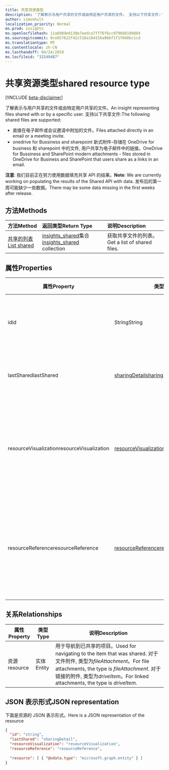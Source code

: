 ```yaml
---
title: 共享资源类型
description: '了解表示与用户共享的文件或由特定用户共享的文件。 支持以下共享文件:'
author: simonhult
localization_priority: Normal
ms.prod: insights
ms.openlocfilehash: 11a6989e0130e7eedca7fff6f6cc9790d8109d84
ms.sourcegitcommit: 0ce657622f42c510a104156a96bf1f1f040bc1cd
ms.translationtype: MT
ms.contentlocale: zh-CN
ms.lasthandoff: 04/24/2019
ms.locfileid: "32549487"
---
```

# <a name="shared-resource-type"></a><span data-ttu-id="e7386-104">共享资源类型</span><span class="sxs-lookup"><span data-stu-id="e7386-104">shared resource type</span></span>

[!INCLUDE [beta-disclaimer](../../includes/beta-disclaimer.md)]

<span data-ttu-id="e7386-105">了解表示与用户共享的文件或由特定用户共享的文件。</span><span class="sxs-lookup"><span data-stu-id="e7386-105">An insight representing files shared with or by a specific user.</span></span> <span data-ttu-id="e7386-106">支持以下共享文件:</span><span class="sxs-lookup"><span data-stu-id="e7386-106">The following shared files are supported:</span></span>

- <span data-ttu-id="e7386-107">直接在电子邮件或会议邀请中附加的文件。</span><span class="sxs-lookup"><span data-stu-id="e7386-107">Files attached directly in an email or a meeting invite.</span></span>
- <span data-ttu-id="e7386-108">onedrive for Bussiness and sharepoint 新式附件-存储在 OneDrive for business 和 sharepoint 中的文件, 用户共享为电子邮件中的链接。</span><span class="sxs-lookup"><span data-stu-id="e7386-108">OneDrive for Bussiness and SharePoint modern attachments - files stored in OneDrive for Business and SharePoint that users share as a links in an email.</span></span>

<span data-ttu-id="e7386-109">**注意**: 我们目前正在努力使用数据填充共享 API 的结果。</span><span class="sxs-lookup"><span data-stu-id="e7386-109">**Note**: We are currently working on populating the results of the Shared API with data.</span></span> <span data-ttu-id="e7386-110">发布后的第一周可能缺少一些数据。</span><span class="sxs-lookup"><span data-stu-id="e7386-110">There may be some data missing in the first weeks after release.</span></span>

## <a name="methods"></a><span data-ttu-id="e7386-111">方法</span><span class="sxs-lookup"><span data-stu-id="e7386-111">Methods</span></span>

| <span data-ttu-id="e7386-112">方法</span><span class="sxs-lookup"><span data-stu-id="e7386-112">Method</span></span>       | <span data-ttu-id="e7386-113">返回类型</span><span class="sxs-lookup"><span data-stu-id="e7386-113">Return Type</span></span>  |<span data-ttu-id="e7386-114">说明</span><span class="sxs-lookup"><span data-stu-id="e7386-114">Description</span></span>|
|:---------------|:--------|:----------|
|[<span data-ttu-id="e7386-115">共享的列表</span><span class="sxs-lookup"><span data-stu-id="e7386-115">List shared</span></span>](../api/insights-list-shared.md) |<span data-ttu-id="e7386-116">[insights_shared](insights-shared.md)集合</span><span class="sxs-lookup"><span data-stu-id="e7386-116">[insights_shared](insights-shared.md) collection</span></span>| <span data-ttu-id="e7386-117">获取共享文件的列表。</span><span class="sxs-lookup"><span data-stu-id="e7386-117">Get a list of shared files.</span></span>|

## <a name="properties"></a><span data-ttu-id="e7386-118">属性</span><span class="sxs-lookup"><span data-stu-id="e7386-118">Properties</span></span>

| <span data-ttu-id="e7386-119">属性</span><span class="sxs-lookup"><span data-stu-id="e7386-119">Property</span></span>              | <span data-ttu-id="e7386-120">类型</span><span class="sxs-lookup"><span data-stu-id="e7386-120">Type</span></span>                      | <span data-ttu-id="e7386-121">说明</span><span class="sxs-lookup"><span data-stu-id="e7386-121">Description</span></span>  |
| -------------         |---------------            | -------------|
| <span data-ttu-id="e7386-122">id</span><span class="sxs-lookup"><span data-stu-id="e7386-122">id</span></span>                    | <span data-ttu-id="e7386-123">String</span><span class="sxs-lookup"><span data-stu-id="e7386-123">String</span></span>                    | <span data-ttu-id="e7386-124">关系的唯一标识符。</span><span class="sxs-lookup"><span data-stu-id="e7386-124">Unique identifier of the relationship.</span></span> <span data-ttu-id="e7386-125">只读。</span><span class="sxs-lookup"><span data-stu-id="e7386-125">Read only.</span></span>        |
| <span data-ttu-id="e7386-126">lastShared</span><span class="sxs-lookup"><span data-stu-id="e7386-126">lastShared</span></span>            | [<span data-ttu-id="e7386-127">sharingDetail</span><span class="sxs-lookup"><span data-stu-id="e7386-127">sharingDetail</span></span>](insights-sharingdetail.md)                | <span data-ttu-id="e7386-128">共享项目的详细信息。</span><span class="sxs-lookup"><span data-stu-id="e7386-128">Details about the shared item.</span></span> <span data-ttu-id="e7386-129">只读。</span><span class="sxs-lookup"><span data-stu-id="e7386-129">Read only.</span></span>        |
| <span data-ttu-id="e7386-130">resourceVisualization</span><span class="sxs-lookup"><span data-stu-id="e7386-130">resourceVisualization</span></span> | [<span data-ttu-id="e7386-131">resourceVisualization</span><span class="sxs-lookup"><span data-stu-id="e7386-131">resourceVisualization</span></span>](insights-resourcevisualization.md)                | <span data-ttu-id="e7386-132">可用于在体验中可视化文档的属性。</span><span class="sxs-lookup"><span data-stu-id="e7386-132">Properties that you can use to visualize the document in your experience.</span></span> <span data-ttu-id="e7386-133">只读</span><span class="sxs-lookup"><span data-stu-id="e7386-133">Read-only</span></span>      |
| <span data-ttu-id="e7386-134">resourceReference</span><span class="sxs-lookup"><span data-stu-id="e7386-134">resourceReference</span></span>     | [<span data-ttu-id="e7386-135">resourceReference</span><span class="sxs-lookup"><span data-stu-id="e7386-135">resourceReference</span></span>](insights-resourcereference.md)                      | <span data-ttu-id="e7386-136">引用共享文档的属性, 例如文档的 url 和类型。</span><span class="sxs-lookup"><span data-stu-id="e7386-136">Reference properties of the shared document, such as the url and type of the document.</span></span> <span data-ttu-id="e7386-137">只读</span><span class="sxs-lookup"><span data-stu-id="e7386-137">Read-only</span></span>       |

## <a name="relationships"></a><span data-ttu-id="e7386-138">关系</span><span class="sxs-lookup"><span data-stu-id="e7386-138">Relationships</span></span>

| <span data-ttu-id="e7386-139">属性</span><span class="sxs-lookup"><span data-stu-id="e7386-139">Property</span></span>      | <span data-ttu-id="e7386-140">类型</span><span class="sxs-lookup"><span data-stu-id="e7386-140">Type</span></span>          | <span data-ttu-id="e7386-141">说明</span><span class="sxs-lookup"><span data-stu-id="e7386-141">Description</span></span>  |
| ------------- |---------------| -------------|
| <span data-ttu-id="e7386-142">资源</span><span class="sxs-lookup"><span data-stu-id="e7386-142">resource</span></span>      | <span data-ttu-id="e7386-143">实体</span><span class="sxs-lookup"><span data-stu-id="e7386-143">Entity</span></span>        | <span data-ttu-id="e7386-144">用于导航到已共享的项目。</span><span class="sxs-lookup"><span data-stu-id="e7386-144">Used for navigating to the item that was shared.</span></span> <span data-ttu-id="e7386-145">对于文件附件, 类型为*fileAttachment*。</span><span class="sxs-lookup"><span data-stu-id="e7386-145">For file attachments, the type is *fileAttachment*.</span></span> <span data-ttu-id="e7386-146">对于链接的附件, 类型为*driveItem*。</span><span class="sxs-lookup"><span data-stu-id="e7386-146">For linked attachments, the type is *driveItem*.</span></span> |

## <a name="json-representation"></a><span data-ttu-id="e7386-147">JSON 表示形式</span><span class="sxs-lookup"><span data-stu-id="e7386-147">JSON representation</span></span>
<span data-ttu-id="e7386-148">下面是资源的 JSON 表示形式。</span><span class="sxs-lookup"><span data-stu-id="e7386-148">Here is a JSON representation of the resource</span></span>

```json
{
  "id": "string",
  "lastShared": "sharingDetail",
  "resourceVisualization": "resourceVisualization",
  "resourceReference": "resourceReference",
  
  "resource": [ { "@odata.type": "microsoft.graph.entity" } ]
}
```
<!--
{
  "type": "#page.annotation",
  "suppressions": [
    "Error: /api-reference/beta/resources/insights-shared.md:\r\n      Exception processing links.\r\n    System.ArgumentException: Link Definition was null. Link text: !INCLUDE [beta-disclaimer](../../includes/beta-disclaimer.md)\r\n      at ApiDoctor.Validation.DocFile.get_LinkDestinations()\r\n      at ApiDoctor.Validation.DocSet.ValidateLinks(Boolean includeWarnings, String[] relativePathForFiles, IssueLogger issues, Boolean requireFilenameCaseMatch, Boolean printOrphanedFiles)"
  ]
}
-->
